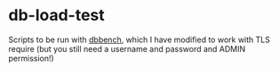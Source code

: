 # db-load-test

Scripts to be run with [dbbench](https://github.com/sj14/dbbench), which I have modified to work with TLS require (but you still need a username and password and ADMIN permission!)

